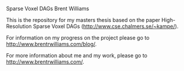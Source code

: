 Sparse Voxel DAGs
Brent Williams

This is the repository for my masters thesis based on the paper High-Resolution Sparse Voxel DAGs 
(http://www.cse.chalmers.se/~kampe/).

For information on my progress on the project please go to http://www.brentrwilliams.com/blog/.

For more information about me and my work, please go to http://www.brentrwilliams.com/.
